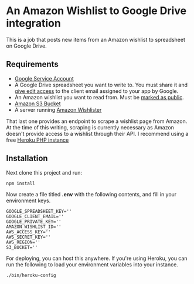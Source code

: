 # An Amazon Wishlist to Google Drive integration

This is a job that posts new items from an Amazon wishlist to spreadsheet on Google Drive.


## Requirements

- [Google Service Account](https://developers.google.com/identity/protocols/OAuth2ServiceAccount)
- A Google Drive spreadsheet you want to write to. You must share it and [give edit access](https://support.google.com/drive/answer/2494822?hl=en) to the client email assigned to your app by Google.
- An Amazon wishlist you want to read from. Must be [marked as public](http://www.amazon.com/gp/help/customer/display.html?nodeId=501094).
- [Amazon S3 Bucket](https://aws.amazon.com/s3/)
- A server running [Amazon Wishlister](https://github.com/doitlikejustin/amazon-wish-lister)

That last one provides an endpoint to scrape a wishlist page from Amazon. At the time of this writing, scraping is currently necessary as Amazon doesn't provide access to a wishlist through their API. I recommend using a free [Heroku PHP instance](https://devcenter.heroku.com/articles/getting-started-with-php#introduction)

## Installation

Next clone this project and run:

```
npm install
```

Now create a file titled **.env** with the following contents, and fill in your environment keys.

```
GOOGLE_SPREADSHEET_KEY=''
GOOGLE_CLIENT_EMAIL=''
GOOGLE_PRIVATE_KEY=''
AMAZON_WISHLIST_ID=''
AWS_ACCESS_KEY=''
AWS_SECRET_KEY=''
AWS_REGION=''
S3_BUCKET=''
```

For deploying, you can host this anywhere. If you're using Heroku, you can run the following to load your environment variables into your instance.

```
./bin/heroku-config
```


